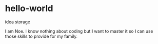 # hello-world

idea storage

I am Noe. I know nothing about coding but I want to master it so I can use those skills to provide for my family.
